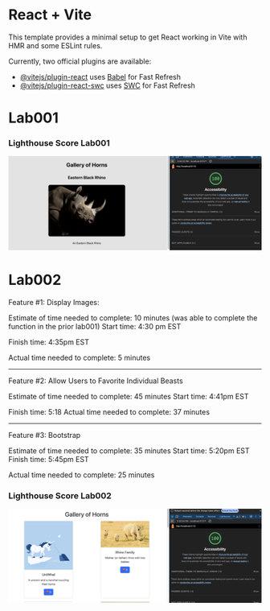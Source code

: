 # React + Vite

This template provides a minimal setup to get React working in Vite with HMR and some ESLint rules.

Currently, two official plugins are available:

- [@vitejs/plugin-react](https://github.com/vitejs/vite-plugin-react/blob/main/packages/plugin-react/README.md) uses [Babel](https://babeljs.io/) for Fast Refresh
- [@vitejs/plugin-react-swc](https://github.com/vitejs/vite-plugin-react-swc) uses [SWC](https://swc.rs/) for Fast Refresh

# Lab001

### Lighthouse Score Lab001

![Lighthouse Score Lab001](src/images/LighthouseLab001.png)

# Lab002

Feature #1: Display Images:

Estimate of time needed to complete: 10 minutes (was able to complete the function in the prior lab001)
Start time: 4:30 pm EST

Finish time: 4:35pm EST

Actual time needed to complete: 5 minutes

---
Feature #2: Allow Users to Favorite Individual Beasts

Estimate of time needed to complete: 45 minutes
Start time: 4:41pm EST

Finish time: 5:18
Actual time needed to complete: 37 minutes

---

Feature #3: Bootstrap

Estimate of time needed to complete: 35 minutes
Start time: 5:20pm EST
Finish time: 5:45pm EST

Actual time needed to complete: 25 minutes

### Lighthouse Score Lab002

![Lighthouse Score Lab002](src/images/LighthouseLab002.png)
